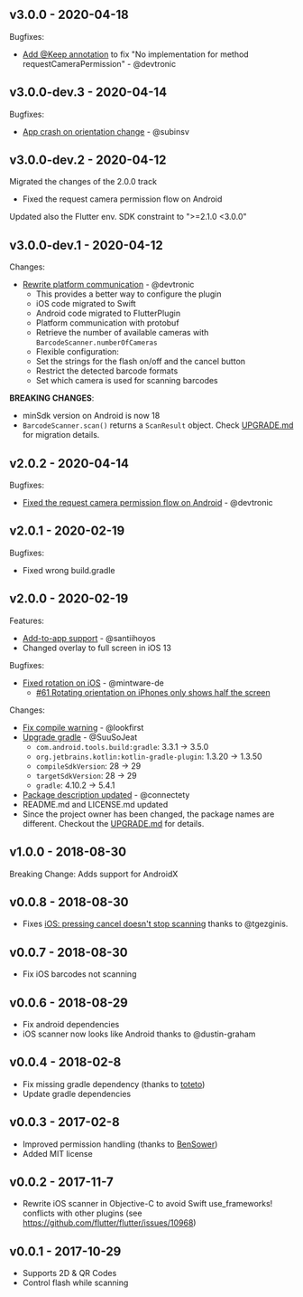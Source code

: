 ## v3.0.0 - 2020-04-18

Bugfixes:
- [Add @Keep annotation](https://github.com/mintware-de/flutter_barcode_reader/pull/214) to fix "No implementation for method requestCameraPermission" - @devtronic

## v3.0.0-dev.3 - 2020-04-14

Bugfixes:
- [App crash on orientation change](https://github.com/mintware-de/flutter_barcode_reader/pull/209) - @subinsv

## v3.0.0-dev.2 - 2020-04-12

Migrated the changes of the 2.0.0 track 

- Fixed the request camera permission flow on Android

Updated also the Flutter env. SDK constraint to ">=2.1.0 <3.0.0" 

## v3.0.0-dev.1 - 2020-04-12

Changes:
- [Rewrite platform communication](https://github.com/mintware-de/flutter_barcode_reader/pull/185) - @devtronic
  - This provides a better way to configure the plugin
  - iOS code migrated to Swift
  - Android code migrated to FlutterPlugin
  - Platform communication with protobuf
  - Retrieve the number of available cameras with `BarcodeScanner.numberOfCameras`
  - Flexible configuration:
  - Set the strings for the flash on/off and the cancel button
  - Restrict the detected barcode formats
  - Set which camera is used for scanning barcodes

**BREAKING CHANGES**:
- minSdk version on Android is now 18
- `BarcodeScanner.scan()` returns a `ScanResult` object. Check [UPGRADE.md](./UPGRADE.md) for migration details.

## v2.0.2 - 2020-04-14

Bugfixes:
- [Fixed the request camera permission flow on Android](https://github.com/mintware-de/flutter_barcode_reader/pull/186) - @devtronic

## v2.0.1 - 2020-02-19

Bugfixes:
- Fixed wrong build.gradle

## v2.0.0 - 2020-02-19

Features:
- [Add-to-app support](https://github.com/mintware-de/flutter_barcode_reader/pull/168) - @santiihoyos
- Changed overlay to full screen in iOS 13

Bugfixes:
- [Fixed rotation on iOS](https://github.com/mintware-de/flutter_barcode_reader/pull/167) - @mintware-de
  - [#61 Rotating orientation on iPhones only shows half the screen](https://github.com/mintware-de/flutter_barcode_reader/issues/61)

Changes:
- [Fix compile warning](https://github.com/mintware-de/flutter_barcode_reader/pull/127) - @lookfirst
- [Upgrade gradle](https://github.com/mintware-de/flutter_barcode_reader/pull/142) - @SuuSoJeat
  - `com.android.tools.build:gradle`: 3.3.1 -> 3.5.0
  - `org.jetbrains.kotlin:kotlin-gradle-plugin`: 1.3.20 -> 1.3.50
  - `compileSdkVersion`: 28 -> 29
  - `targetSdkVersion`: 28 -> 29
  - `gradle`: 4.10.2 -> 5.4.1
- [Package description updated](https://github.com/mintware-de/flutter_barcode_reader/pull/180) - @connectety
- README.md and LICENSE.md updated
- Since the project owner has been changed, the package names are different. Checkout the [UPGRADE.md](./UPGRADE.md) for details.

## v1.0.0 - 2018-08-30

Breaking Change: Adds support for AndroidX

## v0.0.8 - 2018-08-30

* Fixes [iOS: pressing cancel doesn't stop scanning](https://github.com/mintware-de/flutter_barcode_reader/issues/60) thanks to @tgezginis.

## v0.0.7 - 2018-08-30

* Fix iOS barcodes not scanning

## v0.0.6 - 2018-08-29

* Fix android dependencies
* iOS scanner now looks like Android thanks to @dustin-graham 

## v0.0.4 - 2018-02-8

* Fix missing gradle dependency (thanks to [toteto](https://github.com/mintware-de/flutter_barcode_reader/pull/15))
* Update gradle dependencies

## v0.0.3 - 2017-02-8

* Improved permission handling (thanks to [BenSower](https://github.com/BenSower))
* Added MIT license

## v0.0.2 - 2017-11-7

* Rewrite iOS scanner in Objective-C to avoid Swift use_frameworks! conflicts with other plugins (see https://github.com/flutter/flutter/issues/10968)

## v0.0.1 - 2017-10-29

* Supports 2D & QR Codes
* Control flash while scanning
